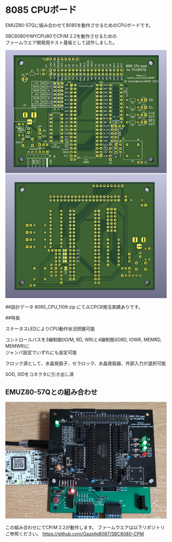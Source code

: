 # 8085 CPUボード

EMUZ80-57Qに組み合わせて8085を動作させるためのCPUボードです。  

SBC8080やMYCPU80でCP/M 2.2を動作させるための  
ファームウエア開発用テスト基板として試作しました。  

![F](https://github.com/Gazelle8087/8085-CPU-BOARD/blob/main/CPU8085_F.jpg)
![B](https://github.com/Gazelle8087/8085-CPU-BOARD/blob/main/CPU8085_B.jpg)

##設計データ
8085_CPU_1109.zip にてJLCPCB発注実績ありです。  

##特長

ステータスLEDによりCPU動作状況把握可能  

コントロールバスを3線制御(IO/M, RD, WR)と4線制御(IORD, IOWR, MEMRD, MEMWR)に  
ジャンパ設定でいずれにも設定可能  

クロック源として、水晶発振子、セラロック、水晶発振器、外部入力が選択可能

SOD, SIDをコネクタに引き出し済

## EMUZ80-57Qとの組み合わせ

![stacked](https://github.com/Gazelle8087/8085-CPU-BOARD/blob/main/DSC_0028.JPG)  

この組み合わせにてCP/M 2.2が動作します。
ファームウエアは以下リポジトリご参照ください。
https://github.com/Gazelle8087/SBC8080-CPM

